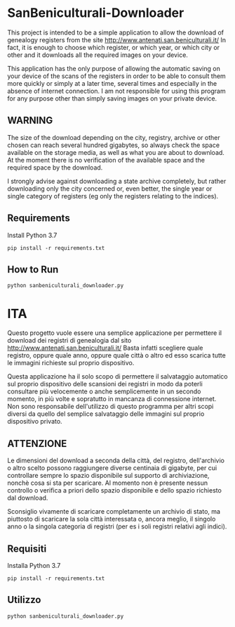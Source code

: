 # SanBeniculturali-Downloader
This project is intended to be a simple application to allow the download of genealogy registers from the site http://www.antenati.san.beniculturali.it/
In fact, it is enough to choose which register, or which year, or which city or other and it downloads all the required images on your device.

This application has the only purpose of allowing the automatic saving on your device of the scans of the registers in order to be able to consult them more quickly or simply at a later time, several times and especially in the absence of internet connection.
I am not responsible for using this program for any purpose other than simply saving images on your private device.

## WARNING

The size of the download depending on the city, registry, archive or other chosen can reach several hundred gigabytes, so always check the space available on the storage media, as well as what you are about to download.
At the moment there is no verification of the available space and the required space by the download.

I strongly advise against downloading a state archive completely, but rather downloading only the city concerned or, even better, the single year or single category of registers (eg only the registers relating to the indices).

## Requirements

Install Python 3.7

`pip install -r requirements.txt`

## How to Run

`python sanbeniculturali_downloader.py`

# ITA

Questo progetto vuole essere una semplice applicazione per permettere il download dei registri di genealogia dal sito http://www.antenati.san.beniculturali.it/
Basta infatti scegliere quale registro, oppure quale anno, oppure quale città o altro ed esso scarica tutte le immagini richieste sul proprio dispositivo.

Questa applicazione ha il solo scopo di permettere il salvataggio automatico sul proprio dispositivo delle scansioni dei registri in modo da poterli consultare più velocemente o anche semplicemente in un secondo momento, in più volte e sopratutto in mancanza di connessione internet. 
Non sono responsabile dell'utilizzo di questo programma per altri scopi diversi da quello del semplice salvataggio delle immagini sul proprio dispositivo privato.

## ATTENZIONE
Le dimensioni del download a seconda della città, del registro, dell'archivio o altro scelto possono raggiungere diverse centinaia di gigabyte, per cui controllare sempre lo spazio disponibile sul supporto di archiviazione, nonchè cosa si sta per scaricare.
Al momento non è presente nessun controllo o verifica a priori dello spazio disponibile e dello spazio richiesto dal download.

Sconsiglio vivamente di scaricare completamente un archivio di stato, ma piuttosto di scaricare la sola città interessata o, ancora meglio, il singolo anno o la singola categoria di registri (per es i soli registri relativi agli indici).

## Requisiti

Installa Python 3.7

`pip install -r requirements.txt`


## Utilizzo

`python sanbeniculturali_downloader.py`
